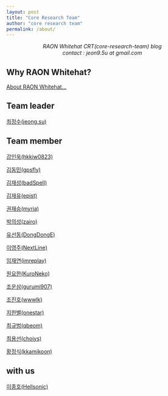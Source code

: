 ```yaml
---
layout: post
title: "Core Research Team"
author: "core research team"
permalink: /about/
---
```


<center><i>RAON Whitehat CRT(core-research-team) blog</i></center>
<center><i>contact : jeon9.5u at gmail.com</i></center>

## Why RAON Whitehat?

[About RAON Whitehat...](https://www.whitehat.co.kr/ko/)

## Team leader
[최정수(jeong.su)](https://tblog.jeong.su/category/Profile)

## Team member
[강인욱(hkkiw0823)](https://github.com/hkkiw0823/hkkiw0823.github.io)

[김동민(gpsfly)](https://blog.int80.kr)

[김재성(badSpell)](#)
	
[김재유(epist)](#)

[권재승(myria)](https://xerxes-break.tistory.com/pages/About-Me)

[박의성(zairo)](https://zairo.tistory.com/)

[유선동(DongDongE)](https://blog.d0ngd0nge.xyz)

[이영주(NextLine)](https://lordofpwn.kr/about/)

[임재연(imreplay)](#)

[원요한(KuroNeko)](https://nekoplu5.tistory.com)

[조운삼(gurumi907)](#)

[조진호(wwwlk)](#)

[지한별(onestar)](https://blog.1-star.kr)

[최규범(qbeom)](#)

[최용선(choiys)](https://blog.choiys.kr)

[황정식(kkamikoon)](https://kkamikoon.tistory.com)


## with us
[이종호(Hellsonic)](https://blog.hellsonic.kr/)
